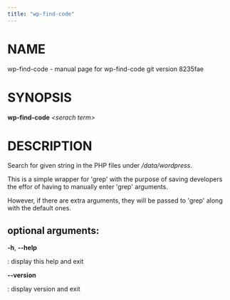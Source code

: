 ```yaml
---
title: "wp-find-code"
---
```



NAME
====

wp-find-code - manual page for wp-find-code git version 8235fae

SYNOPSIS
========

**wp-find-code** *\<serach term\>*

DESCRIPTION
===========

Search for given string in the PHP files under */data/wordpress*.

This is a simple wrapper for \'grep\' with the purpose of saving
developers the effor of having to manually enter \'grep\' arguments.

However, if there are extra arguments, they will be passed to \'grep\'
along with the default ones.

optional arguments:
-------------------

**-h**, **\--help**

:   display this help and exit

**\--version**

:   display version and exit
